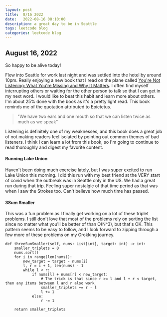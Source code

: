 ```yaml
---
layout: post
title:  8/16 2022
date:   2022-08-16 08:10:00
description: a great day to be in Seattle
tags: leetcode blog
categories: leetcode blog
---
```


 
## August 16, 2022
So happy to be alive today!

Flew into Seattle for work last night and was settled into the hotel by around 10pm. Really enjoying a new book that I read on the plane called 
[You're Not Listening: What You're Missing and Why It Matters](https://www.goodreads.com/book/show/45892276-you-re-not-listening). I often find myself interrupting others or waiting for the other person to talk so that I can get in my next word. I would like to beat this habit and learn more about others. I'm about 25% done with the book as it's a pretty light read. This book reminds me of the quotation attributed to Epictetus. 
> "We have two ears and one mouth so that we can listen twice as much as we speak"

Listening is definitely one of my weaknesses, and this book does a great job of not making readers feel isolated by pointing out common themes of bad listeners. I think I can learn a lot from this book, so I'm going to continue to read thoroughly and digest my favorite content.

#### Running Lake Union
Haven't been doing much exercise lately, but I was super excited to run Lake Union this morning. I did this run with my best friend at the VERY start of covid when the outbreak was in Seattle only in the US. We had a great run during that trip. Feeling super nostalgic of that time period as that was when I saw the Strokes too. Can't believe how much time has passed.
<div class='strava-embed-placeholder' data-embed-type='activity' data-embed-id='7647336805'></div><script src='https://strava-embeds.com/embed.js'></script>


#### 3Sum Smaller 
This was a fun problem as I finally get working on a lot of these triplet problems. I still don't love that most of the problems rely on sorting the list since no matter what you'll be better of than O(N^3), but that's OK. This pattern seems to be easy to follow, and I look forward to zipping through a few more of these problems on my Grokking journey.

```
def threeSumSmaller(self, nums: List[int], target: int) -> int:
    smaller_triplets = 0
    nums.sort()
    for i in range(len(nums)):
        new_target = target - nums[i]
        l, r = i + 1, len(nums) - 1
        while l < r:
            if nums[l] + nums[r] < new_target:
                # The trick is that since r >= l and l + r < target, then any items between l and r also work
                smaller_triplets += r - l
                l += 1
            else:
                r -= 1

    return smaller_triplets
```
